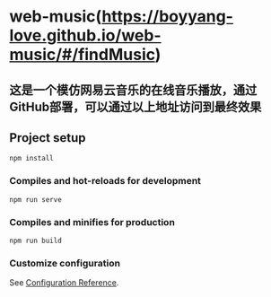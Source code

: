 # web-music(https://boyyang-love.github.io/web-music/#/findMusic)

## 这是一个模仿网易云音乐的在线音乐播放，通过GitHub部署，可以通过以上地址访问到最终效果

## Project setup
```
npm install
```

### Compiles and hot-reloads for development
```
npm run serve
```

### Compiles and minifies for production
```
npm run build
```

### Customize configuration
See [Configuration Reference](https://cli.vuejs.org/config/).

